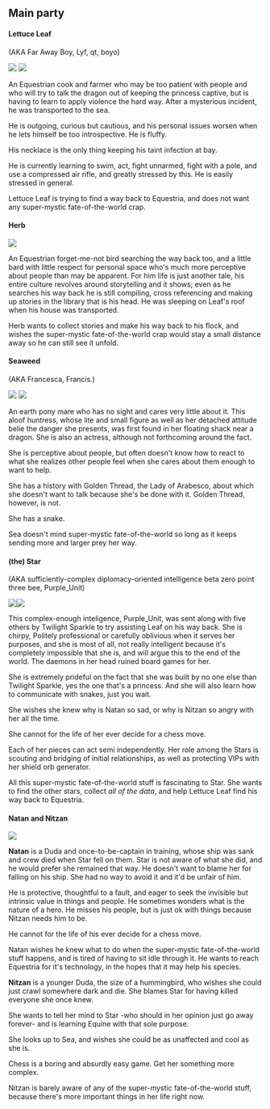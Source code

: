 ## Main party

#### Lettuce Leaf
(AKA Far Away Boy, Lyf, qt, boyo)

![](/Papers/Leaf1.png) ![](/Papers/Leaf2.png)

An Equestrian cook and farmer who may be too patient with people and who will try to talk the dragon out of keeping the princess captive, but is having to learn to apply violence the hard way. After a mysterious incident, he was transported to the sea.

He is outgoing, curious but cautious, and his personal issues worsen when he lets himself be too introspective. He is fluffy.

His necklace is the only thing keeping his taint infection at bay.

He is currently learning to swim, act, fight unnarmed, fight with a pole, and use a compressed air rifle, and greatly stressed by this. He is easily stressed in general.

Lettuce Leaf is trying to find a way back to Equestria, and does not want any super-mystic fate-of-the-world crap.

#### Herb
![](/Papers/Herb1.png)

An Equestrian forget-me-not bird searching the way back too, and a little bard with little respect for personal space who's much more perceptive about people than may be apparent. For him life is just another tale, his entire culture revolves around storytelling and it shows; even as he searches his way back he is still compiling, cross referencing and making up stories in the library that is his head. He was sleeping on Leaf's roof when his house was transported.

Herb wants to collect stories and make his way back to his flock, and wishes the super-mystic fate-of-the-world crap would stay a small distance away so he can still see it unfold.

#### Seaweed

(AKA Francesca, Francis.)

![](/Papers/Sea1.png) ![](/Papers/Sea2.png)

An earth pony mare who has no sight and cares very little about it. This aloof huntress, whose lite and small figure as well as her detached attitude belie the danger she presents, was first found in her floating shack near a dragon. She is also an actress, although not forthcoming around the fact.

She is perceptive about people, but often doesn't know how to react to what she realizes other people feel when she cares about them enough to want to help.

She has a history with Golden Thread, the Lady of Arabesco, about which she doesn't want to talk because she's be done with it. Golden Thread, however, is not.
 
She has a snake.

Sea doesn't mind super-mystic fate-of-the-world so long as it keeps sending more and larger prey her way.

#### (the) Star

(AKA sufficiently-complex diplomacy-oriented intelligence beta zero point three bee, Purple_Unit)

![](/Papers/Star1.png)![](/Papers/Star2.png)

This complex-enough inteligence, Purple_Unit, was sent along with five others by Twilight Sparkle to try assisting Leaf on his way back. She is chirpy, Politely professional or carefully oblivious when it serves her purposes, and she is most of all, not really intelligent because it's completely impossible that she is, and will argue this to the end of the world. The daemons in her head ruined board games for her.

She is extremely prideful on the fact that she was built by no one else than Twilight Sparkle, yes the one that's a princess. And she will also learn how to communicate with snakes, just you wait.

She wishes she knew why is Natan so sad, or why is Nitzan so angry with her all the time.

She cannot for the life of her ever decide for a chess move.

Each of her pieces can act semi independently. Her role among the Stars is scouting and bridging of initial relationships, as well as protecting VIPs with her shield orb generator.

All this super-mystic fate-of-the-world stuff is fascinating to Star. She wants to find the other stars, collect *all of the data*, and help Lettuce Leaf find his way back to Equestria.

#### Natan and Nitzan

![](/Papers/Natan1.png)

**Natan** is a Duda and once-to-be-captain in training, whose ship was sank and crew died when Star fell on them. Star is not aware of what she did, and he would prefer she remained that way. He doesn't want to blame her for falling on his ship. She had no way to avoid it and it'd be unfair of him.

He is protective, thoughtful to a fault, and eager to seek the invisible but intrinsic value in things and people. He sometimes wonders what is the nature of a hero. He misses his people, but is just ok with things because Nitzan needs him to be.

He cannot for the life of his ever decide for a chess move.

Natan wishes he knew what to do when the super-mystic fate-of-the-world stuff happens, and is tired of having to sit idle through it. He wants to reach Equestria for it's technology, in the hopes that it may help his species.

**Nitzan** is a younger Duda, the size of a hummingbird, who wishes she could just crawl somewhere dark and die. She blames Star for having killed everyone she once knew.

She wants to tell her mind to Star -who should in her opinion just go away forever- and is learning Equine with that sole purpose.

She looks up to Sea, and wishes she could be as unaffected and cool as she is.

Chess is a boring and absurdly easy game. Get her something more complex.

Nitzan is barely aware of any of the super-mystic fate-of-the-world stuff, because there's more important things in her life right now.
